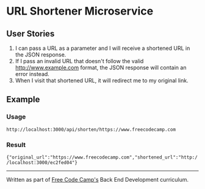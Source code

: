 # URL Shortener Microservice

## User Stories

1.  I can pass a URL as a parameter and I will receive a shortened URL in the JSON response.
2.  If I pass an invalid URL that doesn't follow the valid http://www.example.com format, the JSON response will contain an error instead.
3.  When I visit that shortened URL, it will redirect me to my original link.

## Example

### Usage

`http://localhost:3000/api/shorten/https://www.freecodecamp.com`  

### Result

`{"original_url":"https://www.freecodecamp.com","shortened_url":"http://localhost:3000/ec2fed04"}`

* * *

Written as part of [Free Code Camp's](http://www.freecodecamp.com/) Back End Development curriculum.